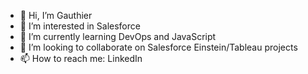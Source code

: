 - 👋 Hi, I’m Gauthier
- 👀 I’m interested in Salesforce
- 🌱 I’m currently learning DevOps and JavaScript
- 💞️ I’m looking to collaborate on Salesforce Einstein/Tableau projects
- 📫 How to reach me: LinkedIn
